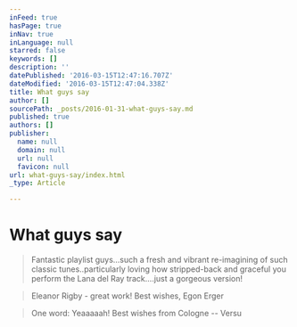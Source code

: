 ```yaml
---
inFeed: true
hasPage: true
inNav: true
inLanguage: null
starred: false
keywords: []
description: ''
datePublished: '2016-03-15T12:47:16.707Z'
dateModified: '2016-03-15T12:47:04.338Z'
title: What guys say
author: []
sourcePath: _posts/2016-01-31-what-guys-say.md
published: true
authors: []
publisher:
  name: null
  domain: null
  url: null
  favicon: null
url: what-guys-say/index.html
_type: Article

---
```

# What guys say

> Fantastic playlist guys...such a fresh and vibrant re-imagining of such classic tunes..particularly loving how stripped-back and graceful you perform the Lana del Ray track....just a gorgeous version!

> Eleanor Rigby - great work! Best wishes, Egon Erger

> One word: Yeaaaaah! Best wishes from Cologne -- Versu
